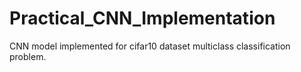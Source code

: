 # Practical_CNN_Implementation
CNN model implemented for cifar10 dataset multiclass classification problem.
